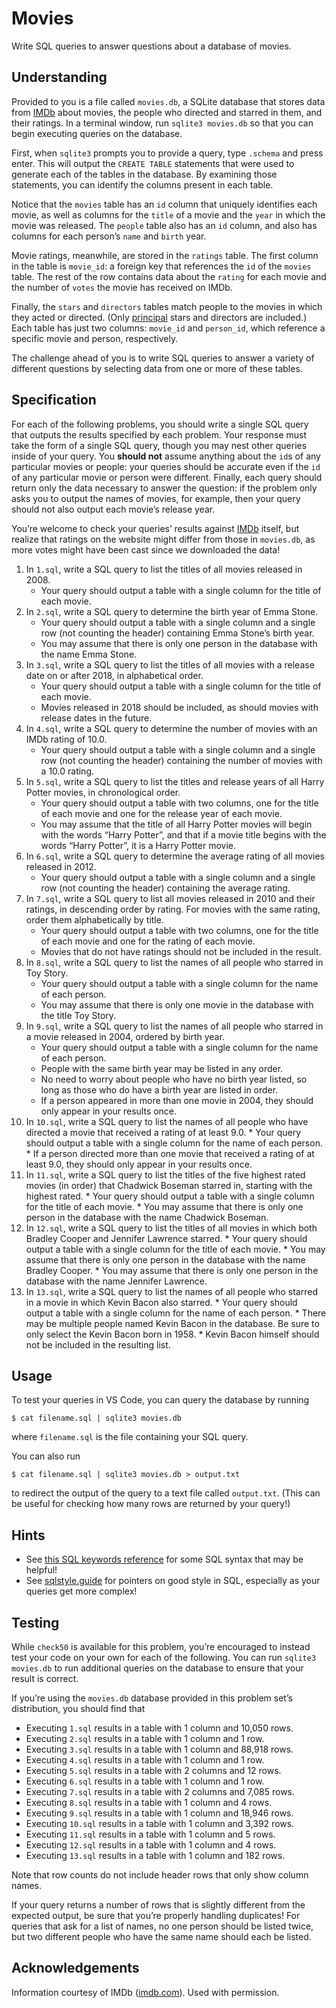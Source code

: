 Movies
======

Write SQL queries to answer questions about a database of movies.

Understanding
-------------

Provided to you is a file called `movies.db`, a SQLite database that stores data from [IMDb](https://www.imdb.com/) about movies, the people who directed and starred in them, and their ratings. In a terminal window, run `sqlite3 movies.db` so that you can begin executing queries on the database.

First, when `sqlite3` prompts you to provide a query, type `.schema` and press enter. This will output the `CREATE TABLE` statements that were used to generate each of the tables in the database. By examining those statements, you can identify the columns present in each table.

Notice that the `movies` table has an `id` column that uniquely identifies each movie, as well as columns for the `title` of a movie and the `year` in which the movie was released. The `people` table also has an `id` column, and also has columns for each person’s `name` and `birth` year.

Movie ratings, meanwhile, are stored in the `ratings` table. The first column in the table is `movie_id`: a foreign key that references the `id` of the `movies` table. The rest of the row contains data about the `rating` for each movie and the number of `votes` the movie has received on IMDb.

Finally, the `stars` and `directors` tables match people to the movies in which they acted or directed. (Only [principal](https://www.imdb.com/interfaces/) stars and directors are included.) Each table has just two columns: `movie_id` and `person_id`, which reference a specific movie and person, respectively.

The challenge ahead of you is to write SQL queries to answer a variety of different questions by selecting data from one or more of these tables.

Specification
-------------

For each of the following problems, you should write a single SQL query that outputs the results specified by each problem. Your response must take the form of a single SQL query, though you may nest other queries inside of your query. You **should not** assume anything about the `id`s of any particular movies or people: your queries should be accurate even if the `id` of any particular movie or person were different. Finally, each query should return only the data necessary to answer the question: if the problem only asks you to output the names of movies, for example, then your query should not also output each movie’s release year.

You’re welcome to check your queries’ results against [IMDb](https://www.imdb.com/) itself, but realize that ratings on the website might differ from those in `movies.db`, as more votes might have been cast since we downloaded the data!

1.  In `1.sql`, write a SQL query to list the titles of all movies released in 2008.
    *   Your query should output a table with a single column for the title of each movie.
2.  In `2.sql`, write a SQL query to determine the birth year of Emma Stone.
    *   Your query should output a table with a single column and a single row (not counting the header) containing Emma Stone’s birth year.
    *   You may assume that there is only one person in the database with the name Emma Stone.
3.  In `3.sql`, write a SQL query to list the titles of all movies with a release date on or after 2018, in alphabetical order.
    *   Your query should output a table with a single column for the title of each movie.
    *   Movies released in 2018 should be included, as should movies with release dates in the future.
4.  In `4.sql`, write a SQL query to determine the number of movies with an IMDb rating of 10.0.
    *   Your query should output a table with a single column and a single row (not counting the header) containing the number of movies with a 10.0 rating.
5.  In `5.sql`, write a SQL query to list the titles and release years of all Harry Potter movies, in chronological order.
    *   Your query should output a table with two columns, one for the title of each movie and one for the release year of each movie.
    *   You may assume that the title of all Harry Potter movies will begin with the words “Harry Potter”, and that if a movie title begins with the words “Harry Potter”, it is a Harry Potter movie.
6.  In `6.sql`, write a SQL query to determine the average rating of all movies released in 2012.
    *   Your query should output a table with a single column and a single row (not counting the header) containing the average rating.
7.  In `7.sql`, write a SQL query to list all movies released in 2010 and their ratings, in descending order by rating. For movies with the same rating, order them alphabetically by title.
    *   Your query should output a table with two columns, one for the title of each movie and one for the rating of each movie.
    *   Movies that do not have ratings should not be included in the result.
8.  In `8.sql`, write a SQL query to list the names of all people who starred in Toy Story.
    *   Your query should output a table with a single column for the name of each person.
    *   You may assume that there is only one movie in the database with the title Toy Story.
9.  In `9.sql`, write a SQL query to list the names of all people who starred in a movie released in 2004, ordered by birth year.
    *   Your query should output a table with a single column for the name of each person.
    *   People with the same birth year may be listed in any order.
    *   No need to worry about people who have no birth year listed, so long as those who do have a birth year are listed in order.
    *   If a person appeared in more than one movie in 2004, they should only appear in your results once.
10.  In `10.sql`, write a SQL query to list the names of all people who have directed a movie that received a rating of at least 9.0.
    *   Your query should output a table with a single column for the name of each person.
    *   If a person directed more than one movie that received a rating of at least 9.0, they should only appear in your results once.
11.  In `11.sql`, write a SQL query to list the titles of the five highest rated movies (in order) that Chadwick Boseman starred in, starting with the highest rated.
    *   Your query should output a table with a single column for the title of each movie.
    *   You may assume that there is only one person in the database with the name Chadwick Boseman.
12.  In `12.sql`, write a SQL query to list the titles of all movies in which both Bradley Cooper and Jennifer Lawrence starred.
    *   Your query should output a table with a single column for the title of each movie.
    *   You may assume that there is only one person in the database with the name Bradley Cooper.
    *   You may assume that there is only one person in the database with the name Jennifer Lawrence.
13.  In `13.sql`, write a SQL query to list the names of all people who starred in a movie in which Kevin Bacon also starred.
    *   Your query should output a table with a single column for the name of each person.
    *   There may be multiple people named Kevin Bacon in the database. Be sure to only select the Kevin Bacon born in 1958.
    *   Kevin Bacon himself should not be included in the resulting list.

Usage
-----

To test your queries in VS Code, you can query the database by running

    $ cat filename.sql | sqlite3 movies.db
    

where `filename.sql` is the file containing your SQL query.

You can also run

    $ cat filename.sql | sqlite3 movies.db > output.txt
    

to redirect the output of the query to a text file called `output.txt`. (This can be useful for checking how many rows are returned by your query!)

Hints
-----

*   See [this SQL keywords reference](https://www.w3schools.com/sql/sql_ref_keywords.asp) for some SQL syntax that may be helpful!
*   See [sqlstyle.guide](https://www.sqlstyle.guide/) for pointers on good style in SQL, especially as your queries get more complex!

Testing
-------

While `check50` is available for this problem, you’re encouraged to instead test your code on your own for each of the following. You can run `sqlite3 movies.db` to run additional queries on the database to ensure that your result is correct.

If you’re using the `movies.db` database provided in this problem set’s distribution, you should find that

*   Executing `1.sql` results in a table with 1 column and 10,050 rows.
*   Executing `2.sql` results in a table with 1 column and 1 row.
*   Executing `3.sql` results in a table with 1 column and 88,918 rows.
*   Executing `4.sql` results in a table with 1 column and 1 row.
*   Executing `5.sql` results in a table with 2 columns and 12 rows.
*   Executing `6.sql` results in a table with 1 column and 1 row.
*   Executing `7.sql` results in a table with 2 columns and 7,085 rows.
*   Executing `8.sql` results in a table with 1 column and 4 rows.
*   Executing `9.sql` results in a table with 1 column and 18,946 rows.
*   Executing `10.sql` results in a table with 1 column and 3,392 rows.
*   Executing `11.sql` results in a table with 1 column and 5 rows.
*   Executing `12.sql` results in a table with 1 column and 4 rows.
*   Executing `13.sql` results in a table with 1 column and 182 rows.

Note that row counts do not include header rows that only show column names.

If your query returns a number of rows that is slightly different from the expected output, be sure that you’re properly handling duplicates! For queries that ask for a list of names, no one person should be listed twice, but two different people who have the same name should each be listed.

Acknowledgements
----------------

Information courtesy of IMDb ([imdb.com](https://www.imdb.com)). Used with permission.